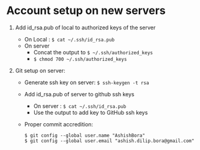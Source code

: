 # Account setup on new servers

1. Add id_rsa.pub of local to authorized keys of the server
    - On Local : ```$ cat ~/.ssh/id_rsa.pub```
    - On server
        - Concat the output to ```$ ~/.ssh/authorized_keys```
        - ```$ chmod 700 ~/.ssh/authorized_keys```


3. Git setup on server:
    - Generate ssh key on server: ```$ ssh-keygen -t rsa```
    - Add id_rsa.pub of server to github ssh keys
        - On server : ```$ cat ~/.ssh/id_rsa.pub```
        - Use the output to add key to GitHub ssh keys
    - Proper commit accredition:

        ```shell
        $ git config --global user.name "AshishBora"
        $ git config --global user.email "ashish.dilip.bora@gmail.com"
        ```
